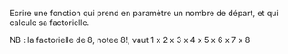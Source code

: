 Ecrire une fonction qui prend en paramètre un nombre de départ, et qui calcule sa factorielle.

NB : la factorielle de 8, notee 8!, vaut 1 x 2 x 3 x 4 x 5 x 6 x 7 x 8


